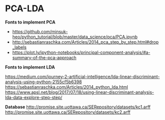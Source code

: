 # PCA-LDA

**Fonts to implement PCA**

* https://github.com/minsuk-heo/python_tutorial/blob/master/data_science/pca/PCA.ipynb
* http://sebastianraschka.com/Articles/2014_pca_step_by_step.html#drop_labels
* https://plot.ly/ipython-notebooks/principal-component-analysis/#a-summary-of-the-pca-approach

**Fonts to implement LDA**

https://medium.com/journey-2-artificial-intelligence/lda-linear-discriminant-analysis-using-python-2155cf5b6398
https://sebastianraschka.com/Articles/2014_python_lda.html
https://www.apsl.net/blog/2017/07/18/using-linear-discriminant-analysis-lda-data-explore-step-step/

**Database**
http://promise.site.uottawa.ca/SERepository/datasets/kc1.arff
http://promise.site.uottawa.ca/SERepository/datasets/kc2.arff